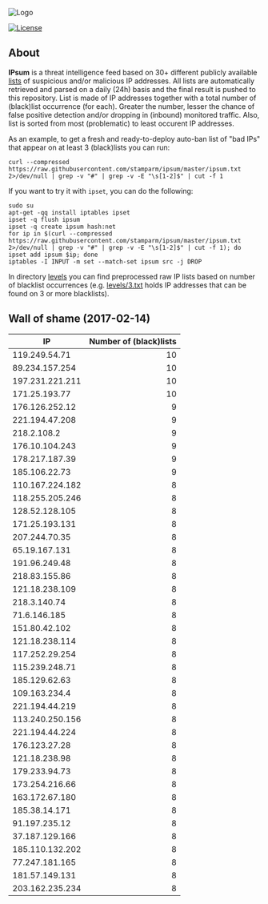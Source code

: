 ![Logo](logo.png)

[![License](https://img.shields.io/badge/license-Public_domain-red.svg)](https://wiki.creativecommons.org/wiki/Public_domain)

About
----

**IPsum** is a threat intelligence feed based on 30+ different publicly available [lists](https://github.com/stamparm/maltrail) of suspicious and/or malicious IP addresses. All lists are automatically retrieved and parsed on a daily (24h) basis and the final result is pushed to this repository. List is made of IP addresses together with a total number of (black)list occurrence (for each). Greater the number, lesser the chance of false positive detection and/or dropping in (inbound) monitored traffic. Also, list is sorted from most (problematic) to least occurent IP addresses.

As an example, to get a fresh and ready-to-deploy auto-ban list of "bad IPs" that appear on at least 3 (black)lists you can run:

```
curl --compressed https://raw.githubusercontent.com/stamparm/ipsum/master/ipsum.txt 2>/dev/null | grep -v "#" | grep -v -E "\s[1-2]$" | cut -f 1
```

If you want to try it with `ipset`, you can do the following:

```
sudo su
apt-get -qq install iptables ipset
ipset -q flush ipsum
ipset -q create ipsum hash:net
for ip in $(curl --compressed https://raw.githubusercontent.com/stamparm/ipsum/master/ipsum.txt 2>/dev/null | grep -v "#" | grep -v -E "\s[1-2]$" | cut -f 1); do ipset add ipsum $ip; done
iptables -I INPUT -m set --match-set ipsum src -j DROP
```

In directory [levels](levels) you can find preprocessed raw IP lists based on number of blacklist occurrences (e.g. [levels/3.txt](levels/3.txt) holds IP addresses that can be found on 3 or more blacklists).

Wall of shame (2017-02-14)
----

|IP|Number of (black)lists|
|---|--:|
119.249.54.71|10
89.234.157.254|10
197.231.221.211|10
171.25.193.77|10
176.126.252.12|9
221.194.47.208|9
218.2.108.2|9
176.10.104.243|9
178.217.187.39|9
185.106.22.73|9
110.167.224.182|8
118.255.205.246|8
128.52.128.105|8
171.25.193.131|8
207.244.70.35|8
65.19.167.131|8
191.96.249.48|8
218.83.155.86|8
121.18.238.109|8
218.3.140.74|8
71.6.146.185|8
151.80.42.102|8
121.18.238.114|8
117.252.29.254|8
115.239.248.71|8
185.129.62.63|8
109.163.234.4|8
221.194.44.219|8
113.240.250.156|8
221.194.44.224|8
176.123.27.28|8
121.18.238.98|8
179.233.94.73|8
173.254.216.66|8
163.172.67.180|8
185.38.14.171|8
91.197.235.12|8
37.187.129.166|8
185.110.132.202|8
77.247.181.165|8
181.57.149.131|8
203.162.235.234|8
